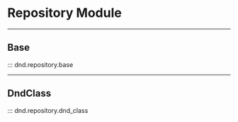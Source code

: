 # Repository Module

___
## Base
::: dnd.repository.base

___
## DndClass
::: dnd.repository.dnd_class
